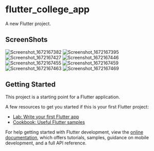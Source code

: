 # flutter_college_app

A new Flutter project.

## ScreenShots

![Screenshot_1672167382](https://user-images.githubusercontent.com/74789656/209711145-c48ade67-5a0d-402b-9149-86c4196006f1.png)
![Screenshot_1672167395](https://user-images.githubusercontent.com/74789656/209711151-7f9f5d9a-2db3-4599-993e-ddf97a9b8892.png)
![Screenshot_1672167427](https://user-images.githubusercontent.com/74789656/209711190-d3b3f93e-3c10-4548-b345-e35151971052.png)
![Screenshot_1672167446](https://user-images.githubusercontent.com/74789656/209711216-0719036f-7f0b-4697-8f83-9a6d50bed857.png)
![Screenshot_1672167455](https://user-images.githubusercontent.com/74789656/209711227-3ee97a33-897a-4af9-a7a5-dffa8fd00f43.png)
![Screenshot_1672167459](https://user-images.githubusercontent.com/74789656/209711237-06fd5c86-4ab5-4794-950f-311494109d06.png)
![Screenshot_1672167463](https://user-images.githubusercontent.com/74789656/209711250-46e8148c-6839-4305-9112-7dfe8b895fd9.png)
![Screenshot_1672167469](https://user-images.githubusercontent.com/74789656/209711256-3d72e03c-20ff-4381-bda8-4f9c4667e43e.png)

## Getting Started

This project is a starting point for a Flutter application.

A few resources to get you started if this is your first Flutter project:

- [Lab: Write your first Flutter app](https://docs.flutter.dev/get-started/codelab)
- [Cookbook: Useful Flutter samples](https://docs.flutter.dev/cookbook)

For help getting started with Flutter development, view the
[online documentation](https://docs.flutter.dev/), which offers tutorials,
samples, guidance on mobile development, and a full API reference.
